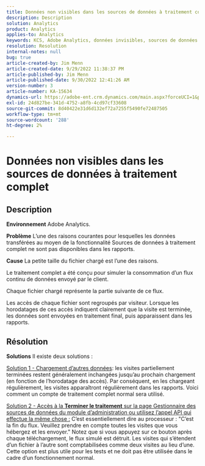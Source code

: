 ```yaml
---
title: Données non visibles dans les sources de données à traitement complet
description: Description
solution: Analytics
product: Analytics
applies-to: Analytics
keywords: KCS, Adobe Analytics, données invisibles, sources de données à traitement complet, bonnes pratiques
resolution: Resolution
internal-notes: null
bug: true
article-created-by: Jim Menn
article-created-date: 9/29/2022 11:38:37 PM
article-published-by: Jim Menn
article-published-date: 9/30/2022 12:41:26 AM
version-number: 3
article-number: KA-15634
dynamics-url: https://adobe-ent.crm.dynamics.com/main.aspx?forceUCI=1&pagetype=entityrecord&etn=knowledgearticle&id=16d995d4-4f40-ed11-9db1-0022480866ad
exl-id: 24d827be-341d-4752-a8fb-4cd97cf33608
source-git-commit: 8d40422e31d6d132ef72a7255f5490fe72487505
workflow-type: tm+mt
source-wordcount: '288'
ht-degree: 2%

---
```


# Données non visibles dans les sources de données à traitement complet

## Description


<b>Environnement</b>
Adobe Analytics.

<b>Problème</b>
L’une des raisons courantes pour lesquelles les données transférées au moyen de la fonctionnalité Sources de données à traitement complet ne sont pas disponibles dans les rapports.

<b>Cause</b>
La petite taille du fichier chargé est l’une des raisons.

Le traitement complet a été conçu pour simuler la consommation d’un flux continu de données envoyé par le client.

Chaque fichier chargé représente la partie suivante de ce flux.

Les accès de chaque fichier sont regroupés par visiteur. Lorsque les horodatages de ces accès indiquent clairement que la visite est terminée, les données sont envoyées en traitement final, puis apparaissent dans les rapports.


## Résolution


<b>Solutions</b>
Il existe deux solutions :

<u>Solution 1 - Chargement d’autres données</u>: les visites partiellement terminées restent généralement inchangées jusqu’au prochain chargement (en fonction de l’horodatage des accès). Par conséquent, en les chargeant régulièrement, les visites apparaîtront régulièrement dans les rapports.
Voici comment un compte de traitement complet normal sera utilisé.

<u>Solution 2 - Accès à la <b>Terminer le traitement</b> sur la page Gestionnaire des sources de données du module d’administration ou utilisez l’appel API qui effectue la même chose :</u>
C’est essentiellement dire au processeur : &quot;C’est la fin du flux. Veuillez prendre en compte toutes les visites que vous hébergez et les envoyer.&quot;
Notez que si vous appuyez sur ce bouton après chaque téléchargement, le flux simulé est détruit.
Les visites qui s’étendent d’un fichier à l’autre sont comptabilisées comme deux visites au lieu d’une.
Cette option est plus utile pour les tests et ne doit pas être utilisée dans le cadre d’un fonctionnement normal.
